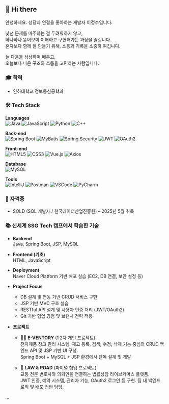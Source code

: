 ## 👋 Hi there  
안녕하세요. 성장과 연결을 좋아하는 개발자 이정수입니다.

낯선 문제를 마주하는 걸 두려워하지 않고,  
하나하나 뜯어보며 이해하고 구현해가는 과정을 즐깁니다.  
혼자보다 함께 잘 만들기 위해, 소통과 기록을 소중히 여깁니다.

늘 다음을 상상하며 배우고,  
오늘보다 나은 구조와 흐름을 고민하는 사람입니다.



### 🎓 학력
- 인하대학교 정보통신공학과


### 🛠️ Tech Stack

**Languages**  
![Java](https://img.shields.io/badge/Java-007396?style=flat&logo=java&logoColor=white)
![JavaScript](https://img.shields.io/badge/JavaScript-F7DF1E?style=flat&logo=javascript&logoColor=black)
![Python](https://img.shields.io/badge/Python-3776AB?style=flat&logo=python&logoColor=white)
![C++](https://img.shields.io/badge/C++-00599C?style=flat&logo=cplusplus&logoColor=white)

**Back-end**  
![Spring Boot](https://img.shields.io/badge/SpringBoot-6DB33F?style=flat&logo=springboot&logoColor=white)
![MyBatis](https://img.shields.io/badge/MyBatis-000000?style=flat)
![Spring Security](https://img.shields.io/badge/Spring%20Security-6DB33F?style=flat)
![JWT](https://img.shields.io/badge/JWT-000000?style=flat)
![OAuth2](https://img.shields.io/badge/OAuth2-0072C6?style=flat)

**Front-end**  
![HTML5](https://img.shields.io/badge/HTML5-E34F26?style=flat&logo=html5&logoColor=white)
![CSS3](https://img.shields.io/badge/CSS3-1572B6?style=flat&logo=css3&logoColor=white)
![Vue.js](https://img.shields.io/badge/Vue.js-4FC08D?style=flat)
![Axios](https://img.shields.io/badge/Axios-5A29E4?style=flat)

**Database**  
![MySQL](https://img.shields.io/badge/MySQL-4479A1?style=flat)


**Tools**  
![IntelliJ](https://img.shields.io/badge/IntelliJIDEA-000000?style=flat)
![Postman](https://img.shields.io/badge/Postman-FF6C37?style=flat)
![VSCode](https://img.shields.io/badge/VSCode-007ACC?style=flat)
![PyCharm](https://img.shields.io/badge/PyCharm-000000?style=flat&logo=pycharm&logoColor=white)



### 📄 자격증
- SQLD (SQL 개발자 / 한국데이터산업진흥원) – 2025년 5월 취득



### 📚 신세계 SSG Tech 캠프에서 학습한 기술

- **Backend**  
  Java, Spring Boot, JSP, MySQL

- **Frontend (기초)**  
  HTML, JavaScript

- **Deployment**  
  Naver Cloud Platform 기반 배포 실습 (EC2, DB 연결, 보안 설정 등)

- **Project Focus**  
  - DB 설계 및 연동 기반 CRUD 서비스 구현  
  - JSP 기반 MVC 구조 실습  
  - RESTful API 설계 및 사용자 인증 처리 (JWT/OAuth2)  
  - Git 기반 협업 경험 및 브랜치 전략 적용

- **프로젝트**  
  - 🧑‍💻 **E-VENTORY** (1·2차 개인 프로젝트)  
    전자제품 창고 관리 시스템. 재고 등록, 검색, 수정, 삭제 기능 중심의 CRUD 백엔드 API 및 JSP 기반 UI 구성.  
    Spring Boot + MySQL + JSP 환경에서 단독 설계 및 개발

  - 🤝 **LAW & ROAD** (파이널 협업 프로젝트)  
    교통 전문 변호사와 의뢰인을 연결하는 법률상담 라이브커머스 플랫폼.  
    JWT 인증, 예약 시스템, 관리자 기능, OAuth2 로그인 등 구현. 팀 내 백엔드 로직 및 배포 전반 담당.




...
